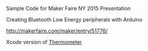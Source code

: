 Sample Code for Maker Faire NY 2015 Presentation

Creating Bluetooth Low Energy peripherals with Arduino

http://makerfaire.com/maker/entry/51776/

Xcode version of [Thermometer](https://github.com/don/phillycocoa/tree/master/Thermometer)

